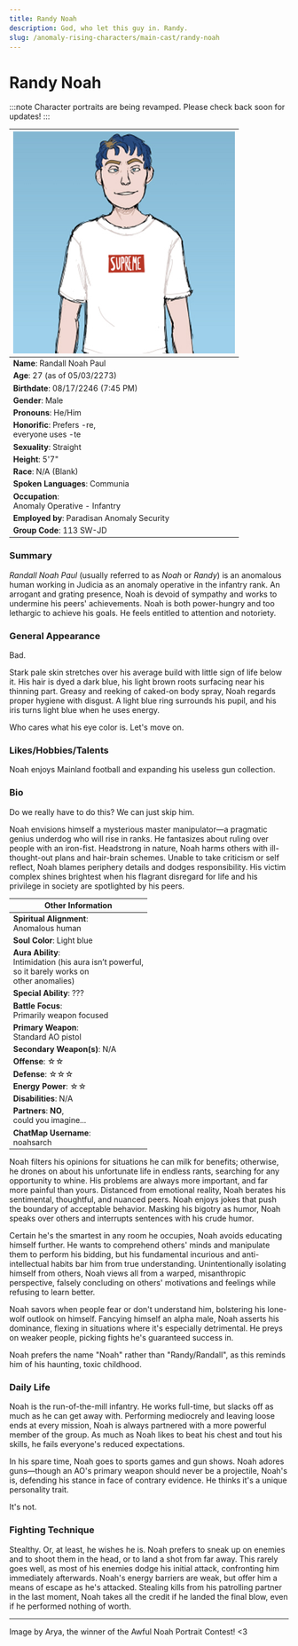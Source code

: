 ```yaml
---
title: Randy Noah
description: God, who let this guy in. Randy.
slug: /anomaly-rising-characters/main-cast/randy-noah
---
```


# Randy Noah

:::note
Character portraits are being revamped. Please check back soon for updates!
:::

<div class="leftCharacterProfile"> </div>

| ![Randy Noah Image](/img/characters/randy.jpg) |
| --- |
|**Name**: Randall Noah Paul|
|**Age**: 27 (as of 05/03/2273)|
|**Birthdate**: 08/17/2246 (7:45 PM)|
|**Gender**: Male|
|**Pronouns**: He/Him|
|**Honorific**: Prefers -re,<br/> everyone uses -te|
|**Sexuality**: Straight|
|**Height**: 5'7"|
|**Race**: N/A (Blank)|
|**Spoken Languages**: Communia|
|**Occupation**:<br/> Anomaly Operative - Infantry|
|**Employed by**: Paradisan Anomaly Security|
|**Group Code**: 113 SW-JD|


### Summary

*Randall Noah Paul* (usually referred to as *Noah* or *Randy*) is an anomalous human working in Judicia as an anomaly operative in the infantry rank. An arrogant and grating presence, Noah is devoid of sympathy and works to undermine his peers' achievements. Noah is both power-hungry and too lethargic to achieve his goals. He feels entitled to attention and notoriety.


### General Appearance

Bad.

Stark pale skin stretches over his average build with little sign of life below it. His hair is dyed a dark blue, his light brown roots surfacing near his thinning part. Greasy and reeking of caked-on body spray, Noah regards proper hygiene with disgust. A light blue ring surrounds his pupil, and his iris turns light blue when he uses energy.

Who cares what his eye color is. Let's move on.

### Likes/Hobbies/Talents

Noah enjoys Mainland football and expanding his useless gun collection.

### Bio 

Do we really have to do this? We can just skip him.

Noah envisions himself a mysterious master manipulator—a pragmatic genius underdog who will rise in ranks. He fantasizes about ruling over people with an iron-fist. Headstrong in nature, Noah harms others with ill-thought-out plans and hair-brain schemes. Unable to take criticism or self reflect, Noah blames periphery details and dodges responsibility. His victim complex shines brightest when his flagrant disregard for life and his privilege in society are spotlighted by his peers.

<div class="rightCharacterProfile"> </div>

|Other Information|
| --- |
|**Spiritual Alignment**:<br/> 	Anomalous human|
|**Soul Color**: 	Light blue|
|**Aura Ability**: <br /> Intimidation (his aura isn’t powerful,<br/> so it barely works on <br/>other anomalies)|
|**Special Ability**:	???|
|**Battle Focus**:<br/> 	Primarily weapon focused|
|**Primary Weapon**:<br/> 	Standard AO pistol|
|**Secondary Weapon(s)**: 	N/A|
|**Offense**: ☆☆|
|**Defense**: ☆☆☆|
|**Energy Power**: ☆☆|
|**Disabilities**: 	N/A|
|**Partners**: 	**NO**,<br/> could you imagine...|
|**ChatMap Username**:<br/> 	noahsarch|

Noah filters his opinions for situations he can milk for benefits; otherwise, he drones on about his unfortunate life in endless rants, searching for any opportunity to whine. His problems are always more important, and far more painful than yours. Distanced from emotional reality, Noah berates his sentimental, thoughtful, and nuanced peers. Noah enjoys jokes that push the boundary of acceptable behavior. Masking his bigotry as humor, Noah speaks over others and interrupts sentences with his crude humor.

Certain he's the smartest in any room he occupies, Noah avoids educating himself further. He wants to comprehend others' minds and manipulate them to perform his bidding, but his fundamental incurious and anti-intellectual habits bar him from true understanding. Unintentionally isolating himself from others, Noah views all from a warped, misanthropic perspective, falsely concluding on others' motivations and feelings while refusing to learn better.

Noah savors when people fear or don't understand him, bolstering his lone-wolf outlook on himself. Fancying himself an alpha male, Noah asserts his dominance, flexing in situations where it's especially detrimental. He preys on weaker people, picking fights he's guaranteed success in.

Noah prefers the name "Noah" rather than "Randy/Randall", as this reminds him of his haunting, toxic childhood.

### Daily Life

Noah is the run-of-the-mill infantry. He works full-time, but slacks off as much as he can get away with. Performing mediocrely and leaving loose ends at every mission, Noah is always partnered with a more powerful member of the group. As much as Noah likes to beat his chest and tout his skills, he fails everyone's reduced expectations.

In his spare time, Noah goes to sports games and gun shows. Noah adores guns—though an AO's primary weapon should never be a projectile, Noah's is, defending his stance in face of contrary evidence. He thinks it's a unique personality trait.

It's not.

### Fighting Technique

Stealthy. Or, at least, he wishes he is. Noah prefers to sneak up on enemies and to shoot them in the head, or to land a shot from far away. This rarely goes well, as most of his enemies dodge his initial attack, confronting him immediately afterwards. Noah's energy barriers are weak, but offer him a means of escape as he's attacked. Stealing kills from his patrolling partner in the last moment, Noah takes all the credit if he landed the final blow, even if he performed nothing of worth.

---
Image by Arya, the winner of the Awful Noah Portrait Contest! <3